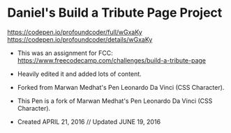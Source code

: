 
# Daniel's Build a Tribute Page Project

https://codepen.io/profoundcoder/full/wGxaKy
https://codepen.io/profoundcoder/details/wGxaKy

* This was an assignment for FCC: https://www.freecodecamp.com/challenges/build-a-tribute-page

* Heavily edited it and added lots of content.

* Forked from Marwan Medhat's Pen Leonardo Da Vinci (CSS Character).

* This Pen is a fork of Marwan Medhat's Pen Leonardo Da Vinci (CSS Character).

* Created APRIL 21, 2016 // Updated JUNE 19, 2016